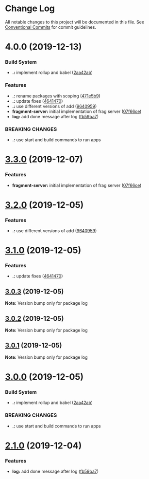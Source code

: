 # Change Log

All notable changes to this project will be documented in this file.
See [Conventional Commits](https://conventionalcommits.org) for commit guidelines.

# 4.0.0 (2019-12-13)


### Build System

* **.:** implement rollup and babel ([2aa42ab](https://github.com/KevinMind/lerna-monorepo-starter/commit/2aa42ab527e8e85dd7225c4239e6ceaf37a0be21))


### Features

* **.:** rename packages with scoping ([471e5b9](https://github.com/KevinMind/lerna-monorepo-starter/commit/471e5b9852402156ae4828f59fe39a3d964c7b57))
* **.:** update fixes ([4641470](https://github.com/KevinMind/lerna-monorepo-starter/commit/4641470938bde427e3521ec7ac09ea6e3682ac1f))
* **.:** use different versions of add ([9640959](https://github.com/KevinMind/lerna-monorepo-starter/commit/9640959544eeddd20274ec9ddf7417ec2ea090eb))
* **fragment-server:** initial implementation of frag server ([07f66ce](https://github.com/KevinMind/lerna-monorepo-starter/commit/07f66ce624febeb5a4d41474ef3cd1cd18b8918a))
* **log:** add done message after log ([fb59ba7](https://github.com/KevinMind/lerna-monorepo-starter/commit/fb59ba7bef23551faeac648c242240337ca493e3))


### BREAKING CHANGES

* **.:** use start and build commands to run apps





# [3.3.0](https://github.com/KevinMind/lerna-monorepo-starter/compare/log@3.2.0...log@3.3.0) (2019-12-07)


### Features

* **fragment-server:** initial implementation of frag server ([07f66ce](https://github.com/KevinMind/lerna-monorepo-starter/commit/07f66ce624febeb5a4d41474ef3cd1cd18b8918a))





# [3.2.0](https://github.com/KevinMind/lerna-monorepo-starter/compare/log@3.1.0...log@3.2.0) (2019-12-05)


### Features

* **.:** use different versions of add ([9640959](https://github.com/KevinMind/lerna-monorepo-starter/commit/9640959544eeddd20274ec9ddf7417ec2ea090eb))





# [3.1.0](https://github.com/KevinMind/lerna-monorepo-starter/compare/log@3.0.3...log@3.1.0) (2019-12-05)


### Features

* **.:** update fixes ([4641470](https://github.com/KevinMind/lerna-monorepo-starter/commit/4641470938bde427e3521ec7ac09ea6e3682ac1f))





## [3.0.3](https://github.com/KevinMind/lerna-monorepo-starter/compare/log@3.0.2...log@3.0.3) (2019-12-05)

**Note:** Version bump only for package log





## [3.0.2](https://github.com/KevinMind/lerna-monorepo-starter/compare/log@3.0.1...log@3.0.2) (2019-12-05)

**Note:** Version bump only for package log





## [3.0.1](https://github.com/KevinMind/lerna-monorepo-starter/compare/log@3.0.0...log@3.0.1) (2019-12-05)

**Note:** Version bump only for package log





# [3.0.0](https://github.com/KevinMind/lerna-monorepo-starter/compare/log@2.1.0...log@3.0.0) (2019-12-05)


### Build System

* **.:** implement rollup and babel ([2aa42ab](https://github.com/KevinMind/lerna-monorepo-starter/commit/2aa42ab527e8e85dd7225c4239e6ceaf37a0be21))


### BREAKING CHANGES

* **.:** use start and build commands to run apps





# [2.1.0](https://github.com/KevinMind/lerna-monorepo-starter/compare/log@2.0.0...log@2.1.0) (2019-12-04)


### Features

* **log:** add done message after log ([fb59ba7](https://github.com/KevinMind/lerna-monorepo-starter/commit/fb59ba7bef23551faeac648c242240337ca493e3))
